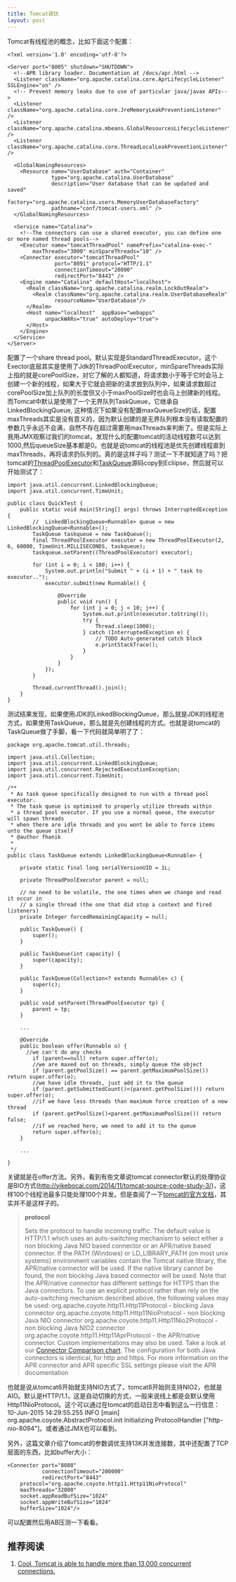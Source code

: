 ```yaml
---
title: Tomcat调优
layout: post
---
```


Tomcat有线程池的概念，比如下面这个配置：

	<?xml version='1.0' encoding='utf-8'?>

	<Server port="8005" shutdown="SHUTDOWN">
	  <!--APR library loader. Documentation at /docs/apr.html -->
	  <Listener className="org.apache.catalina.core.AprLifecycleListener" SSLEngine="on" />
	  <!-- Prevent memory leaks due to use of particular java/javax APIs-->
	  <Listener className="org.apache.catalina.core.JreMemoryLeakPreventionListener" />
	  <Listener className="org.apache.catalina.mbeans.GlobalResourcesLifecycleListener" />
	  <Listener className="org.apache.catalina.core.ThreadLocalLeakPreventionListener" />

	  <GlobalNamingResources>
	    <Resource name="UserDatabase" auth="Container"
	              type="org.apache.catalina.UserDatabase"
	              description="User database that can be updated and saved"
	              factory="org.apache.catalina.users.MemoryUserDatabaseFactory"
	              pathname="conf/tomcat-users.xml" />
	  </GlobalNamingResources>

	  <Service name="Catalina">
	    <!--The connectors can use a shared executor, you can define one or more named thread pools-->
	    <Executor name="tomcatThreadPool" namePrefix="catalina-exec-"
	        maxThreads="3000" minSpareThreads="10" />
	    <Connector executor="tomcatThreadPool"
	               port="8091" protocol="HTTP/1.1"
	               connectionTimeout="20000"
	               redirectPort="8443" />
	    <Engine name="Catalina" defaultHost="localhost">
	      <Realm className="org.apache.catalina.realm.LockOutRealm">
	        <Realm className="org.apache.catalina.realm.UserDatabaseRealm"
	               resourceName="UserDatabase"/>
	      </Realm>
	      <Host name="localhost"  appBase="webapps"
	            unpackWARs="true" autoDeploy="true">
	      </Host>
	    </Engine>
	  </Service>
	</Server>

配置了一个share thread pool。默认实现是StandardThreadExecutor，这个Exector底层其实是使用了Jdk的ThreadPoolExecutor，minSpareThreads实际上指的就是corePoolSize，对它了解的人都知道，将请求数小于等于它时会马上创建一个新的线程，如果大于它就会把新的请求放到队列中，如果请求数超过corePoolSize加上队列的长度但又小于maxPoolSize时也会马上创建新的线程。而Tomcat中默认是使用了一个无界队列TaskQueue，它继承自LinkedBlockingQueue<Runnable>, 这种情况下如果没有配置maxQueueSize的话，配置maxThreads其实是没有意义的，因为默认创建的是无界队列根本没有读取配置的参数几乎永远不会满，自然不存在超过需要用maxThreads来判断了。但是实际上我用JMX观察过我们的tomcat，发现什么的配置tomcat的活动线程数可以达到1000,然后queueSize基本都是0。也就是说tomcat的线程池是优先创建线程直到maxThreads，再将请求扔队列的。真的是这样子吗？测试一下不就知道了吗？把tomcat的[ThreadPoolExecutor](http://grepcode.com/file/repo1.maven.org/maven2/org.apache.geronimo.ext.tomcat/catalina/7.0.39.2/org/apache/catalina/core/StandardThreadExecutor.java#StandardThreadExecutor)和[TaskQueue](http://grepcode.com/file/repo1.maven.org/maven2/org.apache.tomcat/tomcat-coyote/7.0.52/org/apache/tomcat/util/threads/TaskQueue.java)源码copy到Ecliipse，然后就可以开始测试了：


	import java.util.concurrent.LinkedBlockingQueue;
	import java.util.concurrent.TimeUnit;

	public class QuickTest {
	    public static void main(String[] args) throws InterruptedException {
	    	//  LinkedBlockingQueue<Runnable> queue = new LinkedBlockingQueue<Runnable>();
	        TaskQueue taskqueue = new TaskQueue();
	        final ThreadPoolExecutor executor = new ThreadPoolExecutor(2, 6, 60000, TimeUnit.MILLISECONDS, taskqueue);
	        taskqueue.setParent((ThreadPoolExecutor) executor);

	        for (int i = 0; i < 100; i++) {
	            System.out.println("Submit " + (i + 1) + " task to executor..");
	            executor.submit(new Runnable() {

	                @Override
	                public void run() {
	                    for (int j = 0; j < 10; j++) {
	                        System.out.println(executor.toString());
	                        try {
	                            Thread.sleep(1000);
	                        } catch (InterruptedException e) {
	                            // TODO Auto-generated catch block
	                            e.printStackTrace();
	                        }
	                    }
	                }
	            });
	        }

	        Thread.currentThread().join();
	    }
	}

测试结果发现，如果使用JDK的LinkedBlockingQueue，那么就是JDK的线程池方式，如果使用TaskQueue，那么就是先创建线程的方式。也就是说tomcat的TaskQueue做了手脚，看一下代码就简单明了了：


	package org.apache.tomcat.util.threads;

	import java.util.Collection;
	import java.util.concurrent.LinkedBlockingQueue;
	import java.util.concurrent.RejectedExecutionException;
	import java.util.concurrent.TimeUnit;

	/**
	 * As task queue specifically designed to run with a thread pool executor.
	 * The task queue is optimised to properly utilize threads within
	 * a thread pool executor. If you use a normal queue, the executor will spawn threads
	 * when there are idle threads and you wont be able to force items unto the queue itself
	 * @author fhanik
	 *
	 */
	public class TaskQueue extends LinkedBlockingQueue<Runnable> {

	    private static final long serialVersionUID = 1L;

	    private ThreadPoolExecutor parent = null;

	    // no need to be volatile, the one times when we change and read it occur in
	    // a single thread (the one that did stop a context and fired listeners)
	    private Integer forcedRemainingCapacity = null;

	    public TaskQueue() {
	        super();
	    }

	    public TaskQueue(int capacity) {
	        super(capacity);
	    }

	    public TaskQueue(Collection<? extends Runnable> c) {
	        super(c);
	    }

	    public void setParent(ThreadPoolExecutor tp) {
	        parent = tp;
	    }

	    ...

	    @Override
	    public boolean offer(Runnable o) {
	      //we can't do any checks
	        if (parent==null) return super.offer(o);
	        //we are maxed out on threads, simply queue the object
	        if (parent.getPoolSize() == parent.getMaximumPoolSize()) return super.offer(o);
	        //we have idle threads, just add it to the queue
	        if (parent.getSubmittedCount()<(parent.getPoolSize())) return super.offer(o);
	        //if we have less threads than maximum force creation of a new thread
	        if (parent.getPoolSize()<parent.getMaximumPoolSize()) return false;
	        //if we reached here, we need to add it to the queue
	        return super.offer(o);
	    }

	    ...

	}

关键就是在offer方法。另外，看到有些文章说tomcat connector默认的处理协议是BIO方式(http://yikebocai.com/2014/11/tomcat-source-code-study-3/)，这样100个线程池最多只能处理100个并发。但是查阅了一下[tomcat的官方文档](https://tomcat.apache.org/tomcat-8.0-doc/config/http.html)，其实并不是这样子的。

> **protocol**
> 
> Sets the protocol to handle incoming traffic. The default value is HTTP/1.1 which uses an auto-switching mechanism to select either a non blocking Java NIO based connector or an APR/native based connector. If the PATH (Windows) or LD_LIBRARY_PATH (on most unix systems) environment variables contain the Tomcat native library, the APR/native connector will be used. If the native library cannot be found, the non blocking Java based connector will be used. Note that the APR/native connector has different settings for HTTPS than the Java connectors.
To use an explicit protocol rather than rely on the auto-switching mechanism described above, the following values may be used: 
org.apache.coyote.http11.Http11Protocol - blocking Java connector
org.apache.coyote.http11.Http11NioProtocol - non blocking Java NIO connector
org.apache.coyote.http11.Http11Nio2Protocol - non blocking Java NIO2 connector
org.apache.coyote.http11.Http11AprProtocol - the APR/native connector.
Custom implementations may also be used.
Take a look at our [Connector Comparison chart](https://tomcat.apache.org/tomcat-8.0-doc/config/http.html#Connector_Comparison). The configuration for both Java connectors is identical, for http and https.
For more information on the APR connector and APR specific SSL settings please visit the APR documentation

也就是说从tomcat6开始就支持NIO方式了，tomcat8开始则支持NIO2，也就是AIO。默认是HTTP/1.1，这是自动切换的方式，一般来说线上都是会默认使用Http11NioProtocol。这个可以通过在tomcat的启动日志中看到这么一行信息：10-Jun-2015 14:29:55.255 INFO [main] org.apache.coyote.AbstractProtocol.init Initializing ProtocolHandler ["http-nio-8094"]。或者通过JMX也可以看到。

另外，这篇文章介绍了tomcat的参数调优支持13K并发连接数，其中还配置了TCP层面的东西，比如buffer大小：

  	<Connector port="8080" 
               connectionTimeout="200000" 
               redirectPort="8443" 
		protocol="org.apache.coyote.http11.Http11NioProtocol" 
		maxThreads="32000" 
		socket.appReadBufSize="1024" 
		socket.appWriteBufSize="1024" 
		bufferSize="1024"/>

可以配置然后用AB压测一下看看。

推荐阅读
-------

1. [Cool, Tomcat is able to handle more than 13,000 concurrent connections.](http://blog.krecan.net/2010/05/02/cool-tomcat-is-able-to-handle-more-than-13000-concurrent-connections/)

